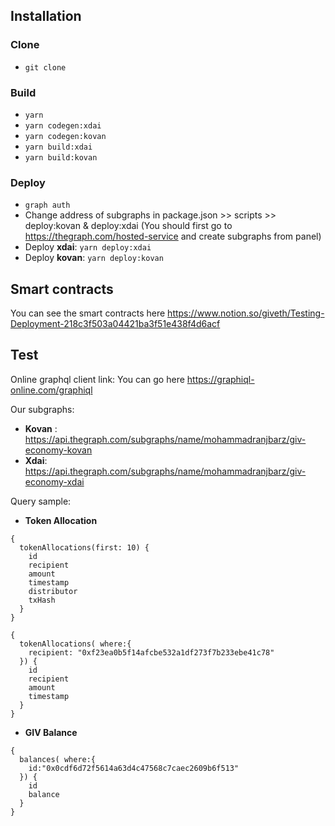## Installation
### Clone
* `git clone `

### Build
* `yarn`
* `yarn codegen:xdai`
* `yarn codegen:kovan`
* `yarn build:xdai`
* `yarn build:kovan`

### Deploy
* `graph auth`
* Change address of subgraphs in package.json >> scripts >> deploy:kovan & deploy:xdai 
(You should first go to https://thegraph.com/hosted-service and create subgraphs from panel)
* Deploy **xdai**: `yarn deploy:xdai`
* Deploy **kovan**: `yarn deploy:kovan`

## Smart contracts
You can see the smart contracts here
https://www.notion.so/giveth/Testing-Deployment-218c3f503a04421ba3f51e438f4d6acf

## Test
Online graphql client link: You can go here https://graphiql-online.com/graphiql

Our subgraphs: 
* **Kovan** : https://api.thegraph.com/subgraphs/name/mohammadranjbarz/giv-economy-kovan
* **Xdai**: https://api.thegraph.com/subgraphs/name/mohammadranjbarz/giv-economy-xdai


Query sample:

* **Token Allocation**
```
{
  tokenAllocations(first: 10) {
    id
    recipient
    amount
    timestamp
    distributor
    txHash
  }
}
```

```
{
  tokenAllocations( where:{
    recipient: "0xf23ea0b5f14afcbe532a1df273f7b233ebe41c78"
  }) {
    id
    recipient
    amount
    timestamp
  }
}
```

* **GIV Balance**
```
{
  balances( where:{
    id:"0x0cdf6d72f5614a63d4c47568c7caec2609b6f513"
  }) {
    id
    balance
  }
}
```